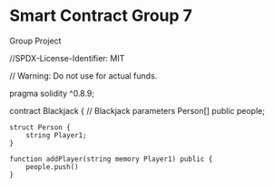 # Smart Contract Group 7
 Group Project 

//SPDX-License-Identifier: MIT

// Warning: Do not use for actual funds.

pragma solidity ^0.8.9;

contract Blackjack {
    // Blackjack parameters
    Person[] public people;

    struct Person {
        string Player1;
    }

    function addPlayer(string memory Player1) public {
        people.push()
    }

